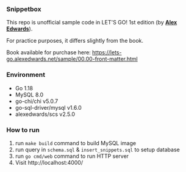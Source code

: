 ### Snippetbox

This repo is unofficial sample code in LET'S GO! 1st edition (by **[Alex Edwards](https://www.alexedwards.net/)**).

For practice purposes, it differs slightly from the book.

Book available for purchase here: https://lets-go.alexedwards.net/sample/00.00-front-matter.html

### Environment
- Go 1.18
- MySQL 8.0
- go-chi/chi v5.0.7
- go-sql-driver/mysql v1.6.0
- alexedwards/scs v2.5.0

### How to run
1. run `make build` command to build MySQL image 
2. run query in `schema.sql` & `insert_snippets.sql` to setup database
3. run `go cmd/web` command to run HTTP server
4. Visit http://localhost:4000/
